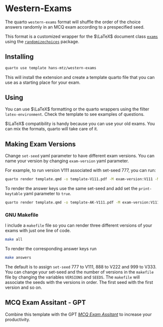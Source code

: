 # Western-Exams

The quarto `western-exams` format will shuffle the order of the choice answers randomly in an MCQ exam according to a prespecified seed. 

This format is a customized wrapper for the $\LaTeX$ document class [`exams`](https://ctan.org/pkg/exam) using the [`randomizechoices`](https://ctan.org/pkg/exam-randomizechoices) package. 

## Installing

```bash
quarto use template hans-mtz/western-exams
```

This will install the extension and create a template quarto file that you can use as a starting place for your exam.

## Using

You can use $\LaTeX$ formatting or the quarto wrappers using the filter `latex-environment`. Check the template to see examples of questions.

$\LaTeX$ compatibility is handy because you can use your old exams. You can mix the formats, quarto will take care of it.

## Making Exam Versions

Change `set-seed` yaml parameter to have different exam versions. You can name your version by changing `exam-version` yaml parameter.

For example, to run version V111 associated with set-seed 777, you can run:

```bash
quarto render template.qmd -o template-V111.pdf -M exam-version:V111 -M set-seed:777
```
To render the answer keys use the same set-seed and add set the `print-keytable` yaml parameter to `true`. 

```bash
quarto render template.qmd -o template-AK-V111.pdf -M exam-version:V111 -M set-seed:777 -M print-keytable:true
```

### GNU Makefile

I include a `makefile` file so you can render three different versions of your exams with just one line of code.

```bash
make all
```
To render the corresponding answer keys run

```bash
make answers
```

The default is to assign `set-seed` 777 to V111, 888 to V222 and 999 to V333. You can change your set-seed and the number of versions in the `makefile` file by changing the variables `VERSIONS` and `SEEDS`. The `makefile` will associate the seeds with the versions in order. The first seed with the first version and so on.

## MCQ Exam Assitant - GPT

Combine this template with the GPT [*MCQ Exam Assitant*](https://chat.openai.com/g/g-XSiym5xEf-mcq-exam-assistant) to increase your productivity.
